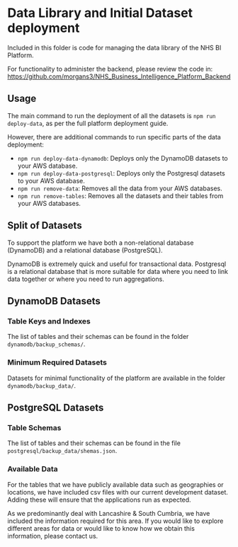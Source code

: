 # Data Library and Initial Dataset deployment

Included in this folder is code for managing the data library of the NHS BI Platform.

For functionality to administer the backend, please review the code in: <https://github.com/morgans3/NHS_Business_Intelligence_Platform_Backend>

## Usage

The main command to run the deployment of all the datasets is `npm run deploy-data`, as per the full platform deployment guide.

However, there are additional commands to run specific parts of the data deployment:

- `npm run deploy-data-dynamodb`: Deploys only the DynamoDB datasets to your AWS database.
- `npm run deploy-data-postgresql`: Deploys only the Postgresql datasets to your AWS database.
- `npm run remove-data`: Removes all the data from your AWS databases.
- `npm run remove-tables`: Removes all the datasets and their tables from your AWS databases.

## Split of Datasets

To support the platform we have both a non-relational database (DynamoDB) and a relational database (PostgreSQL).

DynamoDB is extremely quick and useful for transactional data. Postgresql is a relational database that is more suitable for data where you need to link data together or where you need to run aggregations.

## DynamoDB Datasets

### Table Keys and Indexes

The list of tables and their schemas can be found in the folder `dynamodb/backup_schemas/`.

### Minimum Required Datasets

Datasets for minimal functionality of the platform are available in the folder `dynamodb/backup_data/`.

## PostgreSQL Datasets

### Table Schemas

The list of tables and their schemas can be found in the file `postgresql/backup_data/shemas.json`.

### Available Data

For the tables that we have publicly available data such as geographies or locations, we have included csv files with our current development dataset. Adding these will ensure that the applications run as expected.

As we predominantly deal with Lancashire & South Cumbria, we have included the information required for this area. If you would like to explore different areas for data or would like to know how we obtain this information, please contact us.
